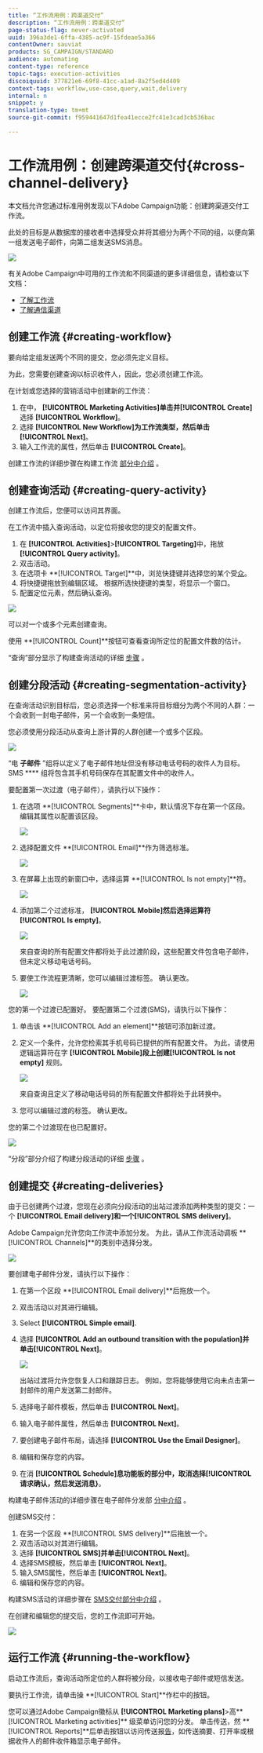 ```yaml
---
title: “工作流用例：跨渠道交付”
description: “工作流用例：跨渠道交付”
page-status-flag: never-activated
uuid: 396a3de1-6ffa-4385-ac9f-15fdeae5a366
contentOwner: sauviat
products: SG_CAMPAIGN/STANDARD
audience: automating
content-type: reference
topic-tags: execution-activities
discoiquuid: 377821e6-69f8-41cc-a1ad-8a2f5ed4d409
context-tags: workflow,use-case,query,wait,delivery
internal: n
snippet: y
translation-type: tm+mt
source-git-commit: f959441647d1fea41ecce2fc41e3cad3cb536bac

---
```



# 工作流用例：创建跨渠道交付{#cross-channel-delivery}

本文档允许您通过标准用例发现以下Adobe Campaign功能：创建跨渠道交付工作流。

此处的目标是从数据库的接收者中选择受众并将其细分为两个不同的组，以便向第一组发送电子邮件，向第二组发送SMS消息。

![](assets/wkf_segment_overview.png)

有关Adobe Campaign中可用的工作流和不同渠道的更多详细信息，请检查以下文档：

* [了解工作流](../../automating/using/discovering-workflows.md)
* [了解通信渠道](../../channels/using/discovering-communication-channels.md)

## 创建工作流 {#creating-workflow}

要向给定组发送两个不同的提交，您必须先定义目标。

为此，您需要创建查询以标识收件人，因此，您必须创建工作流。

在计划或您选择的营销活动中创建新的工作流：

1. 在中， **[!UICONTROL Marketing Activities]**单击并**[!UICONTROL Create]** 选择 **[!UICONTROL Workflow]**。
1. 选择 **[!UICONTROL New Workflow]**为工作流类型，然后单击**[!UICONTROL Next]**。
1. 输入工作流的属性，然后单击 **[!UICONTROL Create]**。

创建工作流的详细步骤在构建工作流 [部分中介绍](../../automating/using/building-a-workflow.md) 。

## 创建查询活动 {#creating-query-activity}

创建工作流后，您便可以访问其界面。

在工作流中插入查询活动，以定位将接收您的提交的配置文件。

1. 在 **[!UICONTROL Activities]**>**[!UICONTROL Targeting]**&#x200B;中，拖放 **[!UICONTROL Query activity]**。
1. 双击活动。
1. 在选项卡 **[!UICONTROL Target]**中，浏览快捷键并选择您的某个受[众](../../audiences/using/about-audiences.md)。
1. 将快捷键拖放到编辑区域。 根据所选快捷键的类型，将显示一个窗口。
1. 配置定位元素，然后确认查询。

![](assets/wkf_segment_query.png)

可以对一个或多个元素创建查询。

使用 **[!UICONTROL Count]**按钮可查看查询所定位的配置文件数的估计。

“查询”部分显示了构建查询活动的详细 [步骤](../../automating/using/query.md) 。

## 创建分段活动 {#creating-segmentation-activity}

在查询活动识别目标后，您必须选择一个标准来将目标细分为两个不同的人群：一个会收到一封电子邮件，另一个会收到一条短信。

您必须使用分段活动从查询上游计算的人群创建一个或多个区段。

![](assets/wkf_segment_activity.png)

“电 **子邮件** ”组将以定义了电子邮件地址但没有移动电话号码的收件人为目标。 SMS **** 组将包含其手机号码保存在其配置文件中的收件人。

要配置第一次过渡（电子邮件），请执行以下操作：

1. 在选项 **[!UICONTROL Segments]**卡中，默认情况下存在第一个区段。 编辑其属性以配置该区段。

   ![](assets/wkf_segment_properties.png)

1. 选择配置文件 **[!UICONTROL Email]**作为筛选标准。

   ![](assets/wkf_segment_email.png)

1. 在屏幕上出现的新窗口中，选择运算 **[!UICONTROL Is not empty]**符。

   ![](assets/wkf_segment_email_not_empty.png)

1. 添加第二个过滤标准， **[!UICONTROL Mobile]**然后选择运算符**[!UICONTROL Is empty]**。

   ![](assets/wkf_segment_mobile_empty.png)

   来自查询的所有配置文件都将处于此过渡阶段，这些配置文件包含电子邮件，但未定义移动电话号码。

1. 要使工作流程更清晰，您可以编辑过渡标签。 确认更改。

   ![](assets/wkf_segment_transition_label.png)

您的第一个过渡已配置好。 要配置第二个过渡(SMS)，请执行以下操作：

1. 单击该 **[!UICONTROL Add an element]**按钮可添加新过渡。
1. 定义一个条件，允许您检索其手机号码已提供的所有配置文件。 为此，请使用逻辑运算符在字 **[!UICONTROL Mobile]**段上创建**[!UICONTROL Is not empty]** 规则。

   ![](assets/wkf_segment_mobile_not_empty.png)

   来自查询且定义了移动电话号码的所有配置文件都将处于此转换中。

1. 您可以编辑过渡的标签。 确认更改。

您的第二个过渡现在也已配置好。

![](assets/wkf_segment_transitions.png)

“分段”部分介绍了构建分段活动的详细 [步骤](../../automating/using/segmentation.md) 。

## 创建提交 {#creating-deliveries}

由于已创建两个过渡，您现在必须向分段活动的出站过渡添加两种类型的提交：一个 **[!UICONTROL Email delivery]**和一个**[!UICONTROL SMS delivery]**。

Adobe Campaign允许您向工作流中添加分发。 为此，请从工作流活动调板 **[!UICONTROL Channels]**的类别中选择分发。

![](assets/wkf_segment_deliveries1.png)

要创建电子邮件分发，请执行以下操作：

1. 在第一个区段 **[!UICONTROL Email delivery]**后拖放一个。
1. 双击活动以对其进行编辑。
1. Select **[!UICONTROL Simple email]**.
1. 选择 **[!UICONTROL Add an outbound transition with the population]**并单击**[!UICONTROL Next]**。

   ![](assets/wkf_segment_deliveries2.png)

   出站过渡将允许您恢复人口和跟踪日志。 例如，您将能够使用它向未点击第一封邮件的用户发送第二封邮件。

1. 选择电子邮件模板，然后单击 **[!UICONTROL Next]**。
1. 输入电子邮件属性，然后单击 **[!UICONTROL Next]**。
1. 要创建电子邮件布局，请选择 **[!UICONTROL Use the Email Designer]**。
1. 编辑和保存您的内容。
1. 在消 **[!UICONTROL Schedule]**息功能板的部分中，取消选择**[!UICONTROL请求确认，然后发送消息}**。

构建电子邮件活动的详细步骤在电子邮件分发部 [分中介绍](../../automating/using/email-delivery.md) 。

创建SMS交付：

1. 在另一个区段 **[!UICONTROL SMS delivery]**后拖放一个。
1. 双击活动以对其进行编辑。
1. 选择 **[!UICONTROL SMS]**并单击**[!UICONTROL Next]**。
1. 选择SMS模板，然后单击 **[!UICONTROL Next]**。
1. 输入SMS属性，然后单击 **[!UICONTROL Next]**。
1. 编辑和保存您的内容。

构建SMS活动的详细步骤在 [SMS交付部分中介绍](../../automating/using/sms-delivery.md) 。

在创建和编辑您的提交后，您的工作流即可开始。

![](assets/wkf_segment_deliveries.png)

## 运行工作流 {#running-the-workflow}

启动工作流后，查询活动所定位的人群将被分段，以接收电子邮件或短信发送。

要执行工作流，请单击操 **[!UICONTROL Start]**作栏中的按钮。

您可以通过Adobe Campaign徽标从 **[!UICONTROL Marketing plans]**>高**[!UICONTROL Marketing activities]** 级菜单访问您的分发。 单击传送，然 **[!UICONTROL Reports]**后单击按钮以访问传送报[告](../../reporting/using/about-dynamic-reports.md#accessing-dynamic-reports)，如传送摘要、打开率或根据收件人的邮件收件箱显示电子邮件。